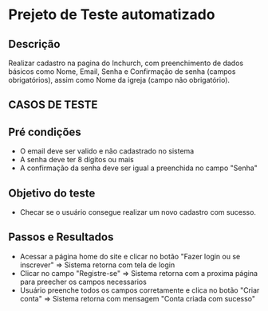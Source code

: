 # Prejeto de Teste automatizado 

## Descrição 

Realizar cadastro na pagina do Inchurch, com preenchimento de dados básicos como Nome, Email, Senha e Confirmação de senha (campos obrigatórios), assim como Nome da igreja (campo não obrigatório).

## CASOS DE TESTE

## Pré condições 

- O email deve ser valido e não cadastrado no sistema
- A senha deve ter 8 dígitos ou mais
- A confirmação da senha deve ser igual a preenchida no campo "Senha"

## Objetivo do teste

- Checar se o usuário consegue realizar um novo cadastro com sucesso.

## Passos e Resultados

- Acessar a página home do site e clicar no botão "Fazer login ou se inscrever" => Sistema retorna com tela de login
- Clicar no campo "Registre-se" => Sistema retorna com a proxima página para preecher os campos necessarios
- Usuário preenche todos os campos corretamente e clica no botão "Criar conta" => Sistema retorna com mensagem "Conta criada com sucesso"


